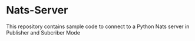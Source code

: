 # Nats-Server
This repository contains sample code to connect to a Python Nats server in Publisher and Subcriber Mode
